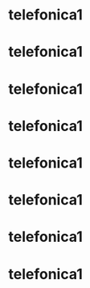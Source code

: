 # telefonica1
# telefonica1
# telefonica1
# telefonica1
# telefonica1
# telefonica1
# telefonica1
# telefonica1
